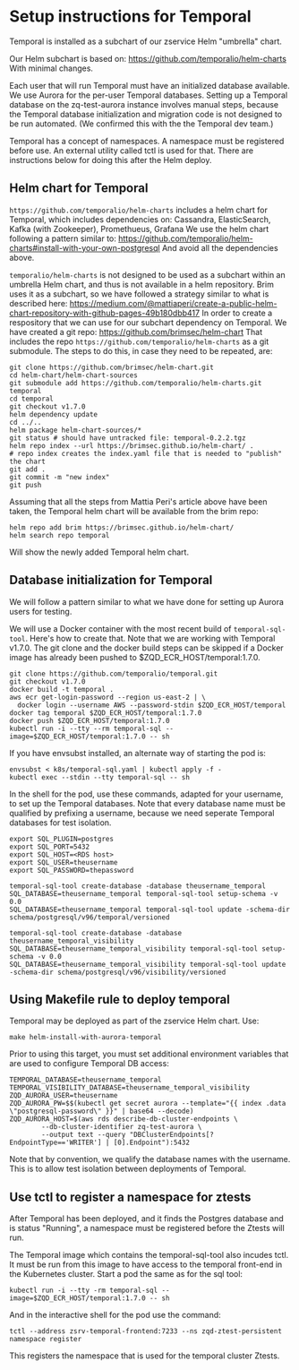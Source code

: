 # Setup instructions for Temporal

Temporal is installed as a subchart of our zservice Helm "umbrella" chart.

Our Helm subchart is based on:
https://github.com/temporalio/helm-charts
With minimal changes.

Each user that will run Temporal must have an initialized database available. We use Aurora for the per-user Temporal databases. Setting up a Temporal database on the zq-test-aurora instance involves manual steps, because the Temporal database initialization and migration code is not designed to be run automated. (We confirmed this with the the Temporal dev team.)

Temporal has a concept of namespaces. A namespace must be registered before use. An external utility called tctl is used for that. There are instructions below for doing this after the Helm deploy.

## Helm chart for Temporal
`https://github.com/temporalio/helm-charts`
includes a helm chart for Temporal, which includes dependencies on:
Cassandra, ElasticSearch, Kafka (with Zookeeper), Promethueus, Grafana
We use the helm chart following a pattern similar to:
https://github.com/temporalio/helm-charts#install-with-your-own-postgresql
And avoid all the dependencies above.

`temporalio/helm-charts` is not designed to be used as a subchart within an umbrella Helm chart, and thus is not available in a helm repository. Brim uses it as a subchart, so we have followed a strategy similar to what is described here:
https://medium.com/@mattiaperi/create-a-public-helm-chart-repository-with-github-pages-49b180dbb417
In order to create a respository that we can use for our subchart dependency on Temporal.
We have created a git repo:
https://github.com/brimsec/helm-chart
That includes the repo `https://github.com/temporalio/helm-charts` as a git submodule.
The steps to do this, in case they need to be repeated, are:
```
git clone https://github.com/brimsec/helm-chart.git
cd helm-chart/helm-chart-sources
git submodule add https://github.com/temporalio/helm-charts.git temporal
cd temporal
git checkout v1.7.0
helm dependency update
cd ../..
helm package helm-chart-sources/*
git status # should have untracked file: temporal-0.2.2.tgz
helm repo index --url https://brimsec.github.io/helm-chart/ .
# repo index creates the index.yaml file that is needed to "publish" the chart
git add .
git commit -m "new index"
git push
```
Assuming that all the steps from Mattia Peri's article above have been taken, the Temporal helm chart will be available from the brim repo:
```
helm repo add brim https://brimsec.github.io/helm-chart/
helm search repo temporal
```
Will show the newly added Temporal helm chart.

## Database initialization for Temporal
We will follow a pattern similar to what we have done for setting up Aurora users for testing.

We will use a Docker container with the most recent build of `temporal-sql-tool`. Here's how to create that. Note that we are working with Temporal v1.7.0. The git clone and the docker build steps can be skipped
if a Docker image has already been pushed to $ZQD_ECR_HOST/temporal:1.7.0.

```
git clone https://github.com/temporalio/temporal.git
git checkout v1.7.0
docker build -t temporal .
aws ecr get-login-password --region us-east-2 | \
  docker login --username AWS --password-stdin $ZQD_ECR_HOST/temporal
docker tag temporal $ZQD_ECR_HOST/temporal:1.7.0
docker push $ZQD_ECR_HOST/temporal:1.7.0
kubectl run -i --tty --rm temporal-sql --image=$ZQD_ECR_HOST/temporal:1.7.0 -- sh
```
If you have envsubst installed, an alternate way of starting the pod is:
```
envsubst < k8s/temporal-sql.yaml | kubectl apply -f -
kubectl exec --stdin --tty temporal-sql -- sh
```

In the shell for the pod, use these commands, adapted for your username, to set up the Temporal databases. Note that every database name must be qualified by prefixing a username, because we need seperate Temporal databases for test isolation.

```
export SQL_PLUGIN=postgres
export SQL_PORT=5432
export SQL_HOST=<RDS host>
export SQL_USER=theusername
export SQL_PASSWORD=thepassword

temporal-sql-tool create-database -database theusername_temporal
SQL_DATABASE=theusername_temporal temporal-sql-tool setup-schema -v 0.0
SQL_DATABASE=theusername_temporal temporal-sql-tool update -schema-dir schema/postgresql/v96/temporal/versioned

temporal-sql-tool create-database -database theusername_temporal_visibility
SQL_DATABASE=theusername_temporal_visibility temporal-sql-tool setup-schema -v 0.0
SQL_DATABASE=theusername_temporal_visibility temporal-sql-tool update -schema-dir schema/postgresql/v96/visibility/versioned
```

## Using Makefile rule to deploy temporal
Temporal may be deployed as part of the zservice Helm chart. Use:
```
make helm-install-with-aurora-temporal
```
Prior to using this target, you must set additional environment variables that are used to configure Temporal DB access:
```
TEMPORAL_DATABASE=theusername_temporal
TEMPORAL_VISIBILITY_DATABASE=theusername_temporal_visibility
ZQD_AURORA_USER=theusername
ZQD_AURORA_PW=$$(kubectl get secret aurora --template="{{ index .data \"postgresql-password\" }}" | base64 --decode)
ZQD_AURORA_HOST=$(aws rds describe-db-cluster-endpoints \
		--db-cluster-identifier zq-test-aurora \
		--output text --query "DBClusterEndpoints[?EndpointType=='WRITER'] | [0].Endpoint"):5432
```
Note that by convention, we qualify the database names with the username. This is to allow test isolation between deployments of Temporal.

## Use tctl to register a namespace for ztests
After Temporal has been deployed, and it finds the Postgres database and is status "Running", a namespace must be registered before the Ztests will run.

The Temporal image which contains the temporal-sql-tool also incudes tctl. It must be run from this image to have access to the temporal front-end in the Kubernetes cluster. Start a pod the same as for the sql tool:
```
kubectl run -i --tty -rm temporal-sql --image=$ZQD_ECR_HOST/temporal:1.7.0 -- sh
```
And in the interactive shell for the pod use the command:
```
tctl --address zsrv-temporal-frontend:7233 --ns zqd-ztest-persistent namespace register
```
This registers the namespace that is used for the temporal cluster Ztests.

